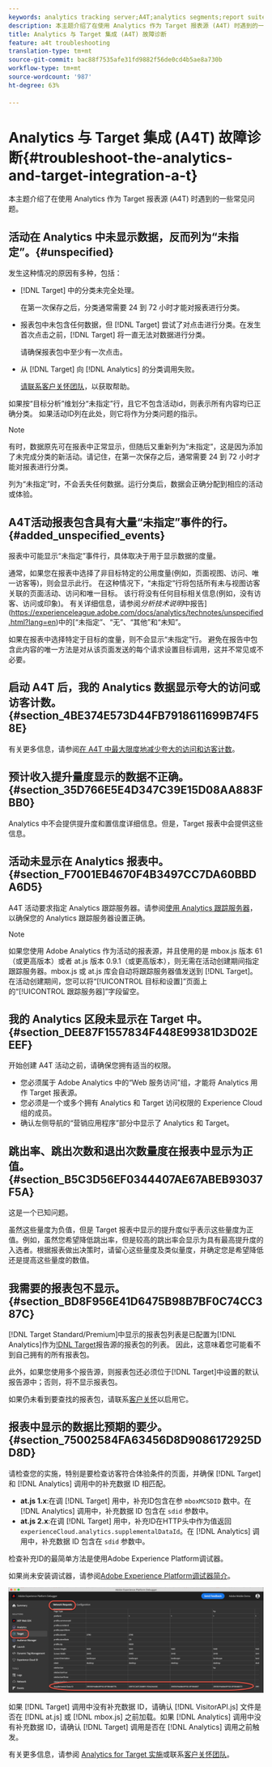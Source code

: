 ```yaml
---
keywords: analytics tracking server;A4T;analytics segments;report suites;incorrect data;orphaned;sdid;VisitorAPI.js;mboxMCSDID;phantom;unspecified
description: 本主题介绍了在使用 Analytics 作为 Target 报表源 (A4T) 时遇到的一些常见问题。
title: Analytics 与 Target 集成 (A4T) 故障诊断
feature: a4t troubleshooting
translation-type: tm+mt
source-git-commit: bac88f7535afe31fd9882f56de0cd4b5ae8a730b
workflow-type: tm+mt
source-wordcount: '987'
ht-degree: 63%

---
```



# Analytics 与 Target 集成 (A4T) 故障诊断{#troubleshoot-the-analytics-and-target-integration-a-t}

本主题介绍了在使用 Analytics 作为 Target 报表源 (A4T) 时遇到的一些常见问题。

## 活动在 Analytics 中未显示数据，反而列为“未指定”。{#unspecified}

发生这种情况的原因有多种，包括：

* [!DNL Target] 中的分类未完全处理。

   在第一次保存之后，分类通常需要 24 到 72 小时才能对报表进行分类。

* 报表包中未包含任何数据，但 [!DNL Target] 尝试了对点击进行分类。在发生首次点击之前，[!DNL Target] 将一直无法对数据进行分类。

   请确保报表包中至少有一次点击。

* 从 [!DNL Target] 向 [!DNL Analytics] 的分类调用失败。

   [请联系客户关怀团队](/help/cmp-resources-and-contact-information.md#reference_ACA3391A00EF467B87930A450050077C)，以获取帮助。

如果按“目标分析”维划分“未指定”行，且它不包含活动id，则表示所有内容均已正确分类。  如果活动ID列在此处，则它将作为分类问题的指示。

>[!NOTE]
>
>有时，数据原先可在报表中正常显示，但随后又重新列为“未指定”，这是因为添加了未完成分类的新活动。请记住，在第一次保存之后，通常需要 24 到 72 小时才能对报表进行分类。
>
>列为“未指定”时，不会丢失任何数据。运行分类后，数据会正确分配到相应的活动或体验。


## A4T活动报表包含具有大量“未指定”事件的行。{#added_unspecified_events}

报表中可能显示“未指定”事件行，具体取决于用于显示数据的度量。

通常，如果您在报表中选择了非目标特定的公用度量(例如，页面视图、访问、唯一访客等)，则会显示此行。
在这种情况下，“未指定”行将包括所有未与视图访客关联的页面活动、访问和唯一目标。
该行将没有任何目标相关信息(例如，没有访客、访问或印象)。 有关详细信息，请参阅*分析技术说明*&#x200B;中报告](https://experienceleague.adobe.com/docs/analytics/technotes/unspecified.html?lang=en)中的[“未指定”、“无”、“其他”和“未知”。

如果在报表中选择特定于目标的度量，则不会显示“未指定”行。
避免在报告中包含此内容的唯一方法是对从该页面发送的每个请求设置目标调用，这并不常见或不必要。

## 启动 A4T 后，我的 Analytics 数据显示夸大的访问或访客计数。{#section_4BE374E573D44FB7918611699B74F58E}

有关更多信息，请参阅[在 A4T 中最大限度地减少夸大的访问和访客计数](/help/c-integrating-target-with-mac/a4t/c-a4t-troubleshooting/minimizing-inflated-visit-and-visitor-counts-a4t.md#concept_A515C2DE126E44B6AD97754C2C6D5235)。

## 预计收入提升量度显示的数据不正确。{#section_35D766E5E4D347C39E15D08AA883FBB0}

Analytics 中不会提供提升度和置信度详细信息。但是，Target 报表中会提供这些信息。

## 活动未显示在 Analytics 报表中。 {#section_F7001EB4670F4B3497CC7DA60BBDA6D5}

A4T 活动要求指定 Analytics 跟踪服务器。请参阅[使用 Analytics 跟踪服务器](/help/c-integrating-target-with-mac/a4t/analytics-tracking-server.md#task_72077BA7E93C4A65A715A18F32228823)，以确保您的 Analytics 跟踪服务器设置正确。

>[!NOTE]
>
>如果您使用 Adobe Analytics 作为活动的报表源，并且使用的是 mbox.js 版本 61（或更高版本）或者 at.js 版本 0.9.1（或更高版本），则无需在活动创建期间指定跟踪服务器。mbox.js 或 at.js 库会自动将跟踪服务器值发送到 [!DNL Target]。在活动创建期间，您可以将“[!UICONTROL 目标和设置]”页面上的“[!UICONTROL 跟踪服务器]”字段留空。

## 我的 Analytics 区段未显示在 Target 中。  {#section_DEE87F1557834F448E99381D3D02EEEF}

开始创建 A4T 活动之前，请确保您拥有适当的权限。

* 您必须属于 Adobe Analytics 中的“Web 服务访问”组，才能将 Analytics 用作 Target 报表源。
* 您必须是一个或多个拥有 Analytics 和 Target 访问权限的 Experience Cloud 组的成员。
* 确认左侧导航的“营销应用程序”部分中显示了 Analytics 和 Target。

## 跳出率、跳出次数和退出次数量度在报表中显示为正值。  {#section_B5C3D56EF0344407AE67ABEB93037F5A}

这是一个已知问题。

虽然这些量度为负值，但是 Target 报表中显示的提升度似乎表示这些量度为正值。例如，虽然您希望降低跳出率，但是较高的跳出率会显示为具有最高提升度的入选者。根据报表做出决策时，请留心这些量度及类似量度，并确定您是希望降低还是提高这些量度的数值。

## 我需要的报表包不显示。{#section_BD8F956E41D6475B98B7BF0C74CC387C}

[!DNL Target Standard/Premium]中显示的报表包列表是已配置为[!DNL Analytics]作为[!DNL Target](A4T)报告源的报表包的列表。 因此，这意味着您可能看不到自己拥有的所有报表包。

此外，如果您使用多个报告源，则报表包还必须位于[!DNL Target]中设置的默认报告源中；否则，将不显示报表包。

如果仍未看到要查找的报表包，请联系[客户关怀](/help/cmp-resources-and-contact-information.md#reference_ACA3391A00EF467B87930A450050077C)以启用它。

## 报表中显示的数据比预期的要少。{#section_75002584FA63456D8D9086172925DD8D}

请检查您的实施，特别是要检查访客符合体验条件的页面，并确保 [!DNL Target] 和 [!DNL Analytics] 调用中的补充数据 ID 相匹配。

* **at.js 1.x**:在调 [!DNL Target] 用中，补充ID包含在参 `mboxMCSDID` 数中。在 [!DNL Analytics] 调用中，补充数据 ID 包含在 `sdid` 参数中。
* **at.js 2.x**:在调 [!DNL Target] 用中，补充ID在HTTP头中作为值返回 `experienceCloud.analytics.supplementalDataId`。在 [!DNL Analytics] 调用中，补充数据 ID 包含在 `sdid` 参数中。

检查补充ID的最简单方法是使用Adobe Experience Platform调试器。

如果尚未安装调试器，请参阅[Adobe Experience Platform调试器简介](https://experienceleague.adobe.com/docs/platform-learn/tutorials/data-ingestion/web-sdk/introduction-to-the-experience-platform-debugger.html)。

![调试程序](/help/c-integrating-target-with-mac/a4t/assets/debugger.png)

如果 [!DNL Target] 调用中没有补充数据 ID，请确认 [!DNL VisitorAPI.js] 文件是否在 [!DNL at.js] 或 [!DNL mbox.js] 之前加载。如果 [!DNL Analytics] 调用中没有补充数据 ID，请确认 [!DNL Target] 调用是否在 [!DNL Analytics] 调用之前触发。

有关更多信息，请参阅 [Analytics for Target 实施](/help/c-integrating-target-with-mac/a4t/a4timplementation.md#concept_CE78750AC2A4487D8ACD9369B3EAC85A)或联系[客户关怀团队](/help/cmp-resources-and-contact-information.md#reference_ACA3391A00EF467B87930A450050077C)。
